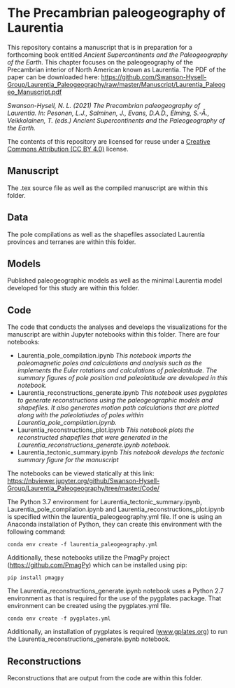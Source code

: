 # The Precambrian paleogeography of Laurentia

This repository contains a manuscript that is in preparation for a forthcoming book entitled *Ancient Supercontinents and the Paleogeography of the Earth*. This chapter focuses on the paleogeography of the Precambrian interior of North American known as Laurentia. The PDF of the paper can be downloaded here: https://github.com/Swanson-Hysell-Group/Laurentia_Paleogeography/raw/master/Manuscript/Laurentia_Paleogeo_Manuscript.pdf

*Swanson-Hysell, N. L. (2021) The Precambrian paleogeography of Laurentia. In: Pesonen, L.J., Salminen, J., Evans, D.A.D., Elming, S.-Å., Veikkolainen, T. (eds.) Ancient Supercontinents and the Paleogeography of the Earth.*

The contents of this repository are licensed for reuse under a [Creative Commons Attribution (CC BY 4.0)](http://creativecommons.org/licenses/by/4.0/) license.

## Manuscript

The .tex source file as well as the compiled manuscript are within this folder.

## Data

The pole compilations as well as the shapefiles associated Laurentia provinces and terranes are within this folder.

## Models

Published paleogeographic models as well as the minimal Laurentia model developed for this study are within this folder.

## Code

The code that conducts the analyses and develops the visualizations for the manuscript are within Jupyter notebooks within this folder. There are four notebooks:
- Laurentia_pole_compilation.ipynb *This notebook imports the paleomagnetic poles and calculations and analysis such as the implements the Euler rotations and calculations of paleolatitude. The summary figures of pole position and paleolatitude are developed in this notebook.*
- Laurentia_reconstructions_generate.ipynb *This notebook uses pygplates to generate reconstructions using the paleogeographic models and shapefiles. It also generates motion path calculations that are plotted along with the paleolatiudes of poles within Laurentia_pole_compilation.ipynb.*
- Laurentia_reconstructions_plot.ipynb *This notebook plots the reconstructed shapefiles that were generated in the Laurentia_reconstructions_generate.ipynb notebook.*
- Laurentia_tectonic_summary.ipynb *This notebook develops the tectonic summary figure for the manuscript*

The notebooks can be viewed statically at this link: https://nbviewer.jupyter.org/github/Swanson-Hysell-Group/Laurentia_Paleogeography/tree/master/Code/

The Python 3.7 environment for Laurentia_tectonic_summary.ipynb, Laurentia_pole_compilation.ipynb and 	Laurentia_reconstructions_plot.ipynb is specified within the laurentia_paleogeography.yml file. If one is using an Anaconda installation of Python, they can create this environment with the following command: 

```conda env create -f laurentia_paleogeography.yml```

Additionally, these notebooks utilize the PmagPy project (https://github.com/PmagPy) which can be installed using pip:

```pip install pmagpy```

The Laurentia_reconstructions_generate.ipynb notebook uses a Python 2.7 environment as that is required for the use of the pygplates package. That environment can be created using the pygplates.yml file.

```conda env create -f pygplates.yml```

Additionally, an installation of pygplates is required (www.gplates.org) to run the Laurentia_reconstructions_generate.ipynb notebook.

## Reconstructions

Reconstructions that are output from the code are within this folder.
